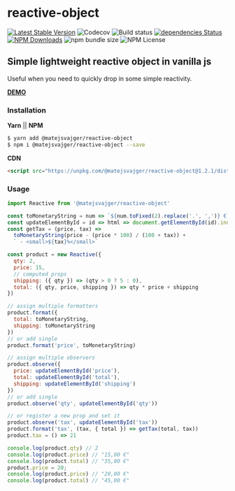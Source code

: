 # reactive-object
[![Latest Stable Version](https://img.shields.io/npm/v/@matejsvajger/reactive-object.svg)](https://www.npmjs.com/package/@matejsvajger/reactive-object)
![Codecov](https://img.shields.io/codecov/c/github/matejsvajger/reactive-object)
![Build status](https://img.shields.io/travis/matejsvajger/reactive-object/master)
[![dependencies Status](https://david-dm.org/matejsvajger/reactive-object/status.svg)](https://david-dm.org/matejsvajger/reactive-object)
[![NPM Downloads](https://img.shields.io/npm/dm/@matejsvajger/reactive-object.svg)](https://www.npmjs.com/package/@matejsvajger/reactive-object)
![npm bundle size](https://img.shields.io/bundlephobia/minzip/@matejsvajger/reactive-object)
![NPM License](https://img.shields.io/npm/l/@matejsvajger/reactive-object)
## Simple lightweight reactive object in vanilla js
Useful when you need to quickly drop in some simple reactivity.

[__DEMO__](https://codesandbox.io/s/simple-vanilla-js-reactive-observer-kdedz)

### Installation
__Yarn__ || __NPM__
```sh
$ yarn add @matejsvajger/reactive-object
$ npm i @matejsvajger/reactive-object --save
```

__CDN__
```html
<script src="https://unpkg.com/@matejsvajger/reactive-object@1.2.1/dist/reactive.umd.js"></script>
```

### Usage
```js
import Reactive from '@matejsvajger/reactive-object'

const toMonetaryString = num => `${num.toFixed(2).replace('.', ',')} €`
const updateElementById = id => html => document.getElementById(id).innerHTML = html
const getTax = (price, tax) =>
  toMonetaryString(price - (price * 100) / (100 + tax)) +
  ` - <small>${tax}%</small>`

const product = new Reactive({
  qty: 2,
  price: 15,
  // computed props
  shipping: ({ qty }) => (qty > 0 ? 5 : 0),
  total: ({ qty, price, shipping }) => qty * price + shipping
})

// assign multiple formatters
product.format({
  total: toMonetaryString,
  shipping: toMonetaryString
})
// or add single
product.format('price', toMonetaryString)

// assign multiple observers
product.observe({
  price: updateElementById('price'),
  total: updateElementById('total'),
  shipping: updateElementById('shipping')
})
// or add single
product.observe('qty', updateElementById('qty'))

// or register a new prop and set it
product.observe('tax', updateElementById('tax'))
product.format('tax', (tax, { total }) => getTax(total, tax))
product.tax = () => 21

console.log(product.qty) // 2
console.log(product.price) // "15,00 €"
console.log(product.total) // "35,00 €"
product.price = 20;
console.log(product.price) // "20,00 €"
console.log(product.total) // "45,00 €"
```
